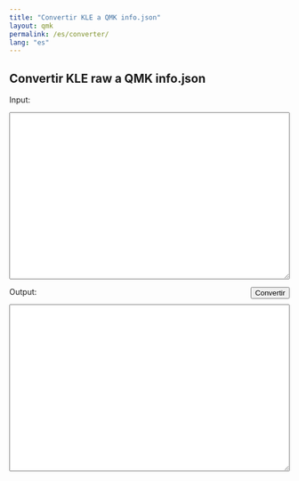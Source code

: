 ```yaml
---
title: "Convertir KLE a QMK info.json"
layout: qmk
permalink: /es/converter/
lang: "es"
---
```


## Convertir KLE raw a QMK info.json

<label>Input:</label>
<textarea id="input"></textarea>
<button id="submit">Convertir</button>
<label>Output:</label>
<textarea id="output"></textarea>

<style>
button {
    float: right;
}
textarea {
    width: 100%;
    height: 300px;
}
</style>

<script src="https://code.jquery.com/jquery-3.2.1.min.js"></script>

<script>
$("#submit").on("click", function() {
    $.ajax({
        'type': 'POST',
        'url': "https://compile.clueboard.co/v1/converters/kle",
        'contentType': 'application/json',
        'data': JSON.stringify({raw: $("#input").val()}),
        'dataType': 'text',
        'success': function(d) {
            console.log(d);
          $("#output").val(d);
        }
    });
});
</script>

